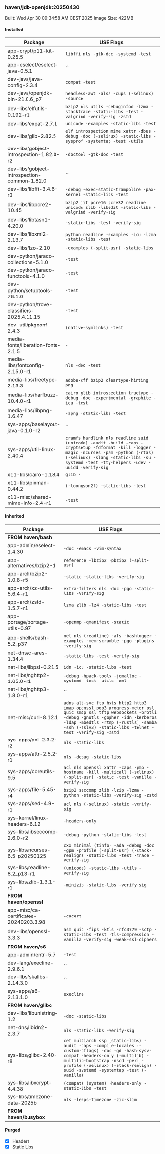 ### haven/jdk-openjdk:20250430

Built: Wed Apr 30 09:34:58 AM CEST 2025
Image Size: 422MB

#### Installed
Package | USE Flags
--------|----------
app-crypt/p11-kit-0.25.5 | `libffi nls -gtk-doc -systemd -test`
app-eselect/eselect-java-0.5.1 | ``
dev-java/java-config-2.3.4 | `compat -test`
dev-java/openjdk-bin-21.0.6_p7 | `headless-awt -alsa -cups (-selinux) -source`
dev-libs/elfutils-0.192-r1 | `bzip2 nls utils -debuginfod -lzma -stacktrace -static-libs -test -valgrind -verify-sig -zstd`
dev-libs/expat-2.7.1 | `unicode -examples -static-libs -test`
dev-libs/glib-2.82.5 | `elf introspection mime xattr -dbus -debug -doc (-selinux) -static-libs -sysprof -systemtap -test -utils`
dev-libs/gobject-introspection-1.82.0-r2 | `-doctool -gtk-doc -test`
dev-libs/gobject-introspection-common-1.82.0 | ``
dev-libs/libffi-3.4.6-r3 | `-debug -exec-static-trampoline -pax-kernel -static-libs -test`
dev-libs/libpcre2-10.45 | `bzip2 jit pcre16 pcre32 readline unicode zlib -libedit -static-libs -valgrind -verify-sig`
dev-libs/libtasn1-4.20.0 | `-static-libs -test -verify-sig`
dev-libs/libxml2-2.13.7 | `python readline -examples -icu -lzma -static-libs -test`
dev-libs/lzo-2.10 | `-examples (-split-usr) -static-libs`
dev-python/jaraco-collections-5.1.0 | `-test`
dev-python/jaraco-functools-4.1.0 | `-test`
dev-python/setuptools-78.1.0 | `-test`
dev-python/trove-classifiers-2025.4.11.15 | `-test`
dev-util/pkgconf-2.4.3 | `(native-symlinks) -test`
media-fonts/liberation-fonts-2.1.5 | `-`
media-libs/fontconfig-2.15.0-r1 | `nls -doc -test`
media-libs/freetype-2.13.3 | `adobe-cff bzip2 cleartype-hinting png -`
media-libs/harfbuzz-10.4.0-r1 | `cairo glib introspection truetype -debug -doc -experimental -graphite -icu -test`
media-libs/libpng-1.6.47 | `-apng -static-libs -test`
sys-apps/baselayout-java-0.1.0-r2 | ``
sys-apps/util-linux-2.40.4 | `cramfs hardlink nls readline suid (unicode) -audit -build -caps -cryptsetup -fdformat -kill -logger -magic -ncurses -pam -python (-rtas) (-selinux) -slang -static-libs -su -systemd -test -tty-helpers -udev -uuidd -verify-sig`
x11-libs/cairo-1.18.4 | `glib -`
x11-libs/pixman-0.44.2 | `(-loongson2f) -static-libs -test`
x11-misc/shared-mime-info-2.4-r1 | `-test`
#### Inherited
Package | USE Flags
--------|----------
**FROM haven/bash** |
app-admin/eselect-1.4.30 | `-doc -emacs -vim-syntax`
app-alternatives/bzip2-1 | `reference -lbzip2 -pbzip2 (-split-usr)`
app-arch/bzip2-1.0.8-r5 | `-static -static-libs -verify-sig`
app-arch/xz-utils-5.6.4-r1 | `extra-filters nls -doc -pgo -static-libs -verify-sig`
app-arch/zstd-1.5.7-r1 | `lzma zlib -lz4 -static-libs -test`
app-portage/portage-utils-0.97 | `-openmp -qmanifest -static`
app-shells/bash-5.2_p37 | `net nls (readline) -afs -bashlogger -examples -mem-scramble -pgo -plugins -verify-sig`
net-dns/c-ares-1.34.4 | `-static-libs -test -verify-sig`
net-libs/libpsl-0.21.5 | `idn -icu -static-libs -test`
net-libs/nghttp2-1.65.0-r1 | `-debug -hpack-tools -jemalloc -systemd -test -utils -xml`
net-libs/nghttp3-1.8.0-r1 | ``
net-misc/curl-8.12.1 | `adns alt-svc ftp hsts http2 http3 imap openssl pop3 progress-meter psl quic smtp ssl tftp websockets -brotli -debug -gnutls -gopher -idn -kerberos -ldap -mbedtls -rtmp (-rustls) -samba -ssh (-sslv3) -static-libs -telnet -test -verify-sig -zstd`
sys-apps/acl-2.3.2-r2 | `nls -static-libs`
sys-apps/attr-2.5.2-r1 | `nls -debug -static-libs`
sys-apps/coreutils-9.5 | `acl nls openssl xattr -caps -gmp -hostname -kill -multicall (-selinux) (-split-usr) -static -test -vanilla -verify-sig`
sys-apps/file-5.45-r4 | `bzip2 seccomp zlib -lzip -lzma -python -static-libs -verify-sig -zstd`
sys-apps/sed-4.9-r1 | `acl nls (-selinux) -static -verify-sig`
sys-kernel/linux-headers-6.12 | `-headers-only`
sys-libs/libseccomp-2.6.0-r2 | `-debug -python -static-libs -test`
sys-libs/ncurses-6.5_p20250125 | `cxx minimal (tinfo) -ada -debug -doc -gpm -profile (-split-usr) (-stack-realign) -static-libs -test -trace -verify-sig`
sys-libs/readline-8.2_p13-r1 | `(unicode) -static-libs -utils -verify-sig`
sys-libs/zlib-1.3.1-r1 | `-minizip -static-libs -verify-sig`
**FROM haven/openssl** |
app-misc/ca-certificates-20240203.3.98 | `-cacert`
dev-libs/openssl-3.3.3 | `asm quic -fips -ktls -rfc3779 -sctp -static-libs -test -tls-compression -vanilla -verify-sig -weak-ssl-ciphers`
**FROM haven/s6** |
app-admin/entr-5.7 | `-test`
dev-lang/execline-2.9.6.1 | ``
dev-libs/skalibs-2.14.3.0 | ``
sys-apps/s6-2.13.1.0 | `execline`
**FROM haven/glibc** |
dev-libs/libunistring-1.2 | `-doc -static-libs`
net-dns/libidn2-2.3.7 | `nls -static-libs -verify-sig`
sys-libs/glibc-2.40-r8 | `cet multiarch ssp (static-libs) -audit -caps -compile-locales (-custom-cflags) -doc -gd -hash-sysv-compat -headers-only (-multilib) -multilib-bootstrap -nscd -perl -profile (-selinux) (-stack-realign) -suid -systemd -systemtap -test (-vanilla)`
sys-libs/libxcrypt-4.4.38 | `(compat) (system) -headers-only -static-libs -test`
sys-libs/timezone-data-2025b | `nls -leaps-timezone -zic-slim`
**FROM haven/busybox** |
#### Purged
- [x] Headers
- [x] Static Libs
